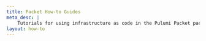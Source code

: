 ```yaml
---
title: Packet How-to Guides
meta_desc: |
    Tutorials for using infrastructure as code in the Pulumi Packet package
layout: how-to
---
```

